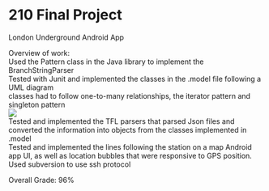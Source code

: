# 210 Final Project
London Underground Android App 

Overview of work:<br>
  Used the Pattern class in the Java library to implement the BranchStringParser <br>
  Tested with Junit and implemented the classes in the .model file following a UML diagram <br>
    classes had to follow one-to-many relationships, the iterator pattern and singleton pattern <br>
    <img src = "https://edge.edx.org/assets/courseware/v1/4a907509d4d78151fa12ee064f3c6e5d/asset-v1:UBC+CPSC210+2015W2+type@asset+block/MindTheGapUMLClassDiagram.png" ></img>
  <br>Tested and implemented the TFL parsers that parsed Json files and converted the information into objects from the classes implemented in .model<br>
  Tested and implemented the lines following the station on a map Android app UI, as well as location bubbles that were responsive to GPS position.<br>
  Used subversion to use ssh protocol
  
Overall Grade:  96%

  
